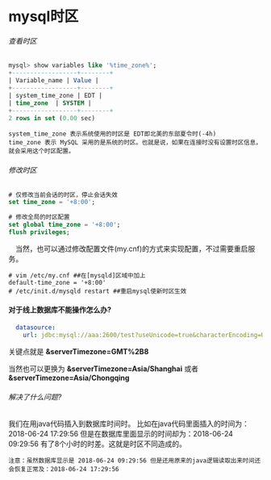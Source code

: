 # mysql时区

###### 查看时区

```sql
mysql> show variables like '%time_zone%';
+------------------+--------+
| Variable_name | Value |
+------------------+--------+
| system_time_zone | EDT |
| time_zone  | SYSTEM |
+------------------+--------+
2 rows in set (0.00 sec)
```

    system_time_zone 表示系统使用的时区是 EDT即北美的东部夏令时(-4h)
    time_zone 表示 MySQL 采用的是系统的时区。也就是说，如果在连接时没有设置时区信息，就会采用这个时区配置。

###### 修改时区

```sql
# 仅修改当前会话的时区，停止会话失效
set time_zone = '+8:00';
 
# 修改全局的时区配置
set global time_zone = '+8:00';
flush privileges;
```

&emsp;当然，也可以通过修改配置文件(my.cnf)的方式来实现配置，不过需要重启服务。

```shell
# vim /etc/my.cnf ##在[mysqld]区域中加上
default-time_zone = '+8:00'
# /etc/init.d/mysqld restart ##重启mysql使新时区生效
```

#### 对于线上数据库不能操作怎么办?

```yaml
  datasource:
    url: jdbc:mysql://aaa:2600/test?useUnicode=true&characterEncoding=UTF-8&serverTimezone=GMT%2B8
```

关键点就是 **&serverTimezone=GMT%2B8**

当然也可以更换为 **&serverTimezone=Asia/Shanghai** 或者 **&serverTimezone=Asia/Chongqing** 

###### 解决了什么问题?

我们在用java代码插入到数据库时间时。
比如在java代码里面插入的时间为：2018-06-24 17:29:56
但是在数据库里面显示的时间却为：2018-06-24 09:29:56
有了8个小时的时差。这就是时区不同造成的。

    注意：虽然数据库显示是 2018-06-24 09:29:56 但是还用原来的java逻辑读取出来时间还会恢复正常及：2018-06-24 17:29:56
